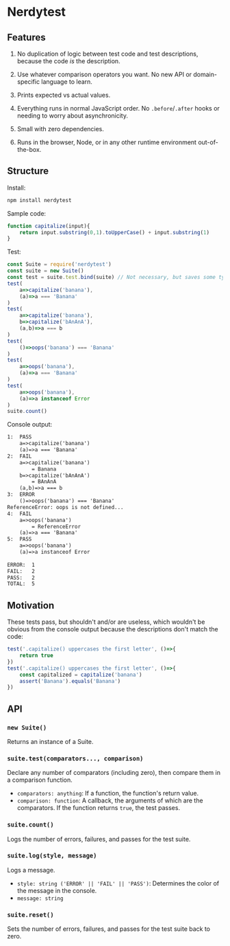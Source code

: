 # Nerdytest

## Features

1. No duplication of logic between test code and test descriptions, because the code _is_ the description.

2. Use whatever comparison operators you want. No new API or domain-specific language to learn.

3. Prints expected vs actual values.

4. Everything runs in normal JavaScript order. No `.before`/`.after` hooks or needing to worry about asynchronicity.

5. Small with zero dependencies.

6. Runs in the browser, Node, or in any other runtime environment out-of-the-box.

## Structure

Install:

```sh
npm install nerdytest
```

Sample code: 

```js
function capitalize(input){
	return input.substring(0,1).toUpperCase() + input.substring(1)
}
```

Test:

```js
const Suite = require('nerdytest')
const suite = new Suite()
const test = suite.test.bind(suite) // Not necessary, but saves some typing versus suite.test
test(
	a=>capitalize('banana'),
	(a)=>a === 'Banana'
)
test(
	a=>capitalize('banana'),
	b=>capitalize('bAnAnA'),
	(a,b)=>a === b
)
test(
	()=>oops('banana') === 'Banana'
)
test(
	a=>oops('banana'),
	(a)=>a === 'Banana'
)
test(
	a=>oops('banana'),
	(a)=>a instanceof Error
)
suite.count()
```

Console output:

```txt
1:	PASS
	a=>capitalize('banana')
	(a)=>a === 'Banana'
2:	FAIL
	a=>capitalize('banana')
		= Banana
	b=>capitalize('bAnAnA')
		= BAnAnA
	(a,b)=>a === b
3:	ERROR
	()=>oops('banana') === 'Banana'
ReferenceError: oops is not defined...
4:	FAIL
	a=>oops('banana')
		= ReferenceError
	(a)=>a === 'Banana'
5:	PASS
	a=>oops('banana')
	(a)=>a instanceof Error
	
ERROR:	1
FAIL:	2
PASS:	2
TOTAL:	5
```

## Motivation

These tests pass, but shouldn't and/or are useless, which wouldn't be obvious from the console output because the descriptions don't match the code:

```js
test('.capitalize() uppercases the first letter', ()=>{
	return true
})
test('.capitalize() uppercases the first letter', ()=>{
	const capitalized = capitalize('banana')
	assert('Banana').equals('Banana')
})
```

## API

### `new Suite()`

Returns an instance of a Suite.

### `suite.test(comparators..., comparison)`

Declare any number of comparators (including zero), then compare them in a comparison function.

* `comparators: anything`: If a function, the function's return value.
* `comparison: function`: A callback, the arguments of which are the comparators. If the function returns `true`, the test passes.

### `suite.count()`

Logs the number of errors, failures, and passes for the test suite.

### `suite.log(style, message)`

Logs a message.

* `style: string ('ERROR' || 'FAIL' || 'PASS')`: Determines the color of the message in the console.
* `message: string`

### `suite.reset()`

Sets the number of errors, failures, and passes for the test suite back to zero.